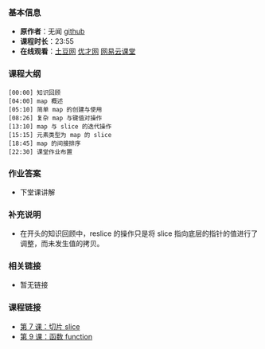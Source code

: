 <!--
author: Vincent Tian
head: https://avatars1.githubusercontent.com/u/2946214?v=3&s=400
date: 2016-02-08
title: 第 8 课：map
tags: go语言,programing,教程
category: go编程基础
status: publish
summary: 《Go编程基础》是一套针对 Google 出品的 Go 语言的视频语音教程，主要面向新手级别的学习者。
-->

### 基本信息

- **原作者**：无闻  [github](https://github.com/Unknwon)
- **课程时长**：23:55
- **在线观看**：[土豆网](http://www.tudou.com/programs/view/4RPY1QgwvLg/) [优才网](http://www.ucai.cn/course/chapter/69/3210/4626) [网易云课堂](http://study.163.com/course/courseLearn.htm?courseId=306002#/learn/video?lessonId=421019&courseId=306002)

### 课程大纲

	[00:00] 知识回顾
	[04:00] map 概述
	[05:10] 简单 map 的创建与使用
	[08:26] 复杂 map 与键值对操作
	[13:10] map 与 slice 的迭代操作
	[15:15] 元素类型为 map 的 slice
	[18:45] map 的间接排序
	[22:30] 课堂作业布置
	
### 作业答案

- 下堂课讲解

### 补充说明

- 在开头的知识回顾中，reslice 的操作只是将 slice 指向底层的指针的值进行了调整，而未发生值的拷贝。
 
### 相关链接

- 暂无链接

### 课程链接

- [第 7 课：切片 slice](lecture7.html)
- [第 9 课：函数 function](lecture9.html)
